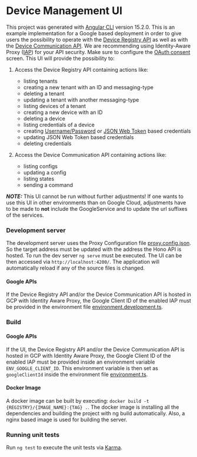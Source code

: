# Device Management UI

This project was generated with [Angular CLI](https://github.com/angular/angular-cli) version 15.2.0. This is an example
implementation for a Google based deployment in order to give users the possibility to operate with the [Device Registry
API](https://www.eclipse.org/hono/docs/api/management/) as well as with the [Device Communication API](../device-communication).
We are recommending using Identity-Aware Proxy ([IAP](https://cloud.google.com/iap/docs)) for your API security. Make
sure to configure the [OAuth consent](https://developers.google.com/workspace/guides/configure-oauth-consent) screen.
This UI will provide the possibility to:

1. Access the Device Registry API containing actions like:
   - listing tenants
   - creating a new tenant with an ID and messaging-type
   - deleting a tenant
   - updating a tenant with another messaging-type
   - listing devices of a tenant
   - creating a new device with an ID
   - deleting a device
   - listing credentials of a device
   - creating [Username/Password](https://www.eclipse.org/hono/docs/concepts/device-identity/#usernamepassword-based-authentication) or [JSON Web Token](https://www.eclipse.org/hono/docs/concepts/device-identity/#json-web-token-based-authentication) based credentials
   - updating JSON Web Token based credentials
   - deleting credentials


2. Access the Device Communication API containing actions like:
   - listing configs
   - updating a config
   - listing states
   - sending a command

**_NOTE:_** This UI cannot be run without further adjustments! If one wants to use this UI in other environments than on
Google Cloud, adjustments have to be made
to **not** include the GoogleService and to update the url suffixes of the services.

### Development server

The development server uses the Proxy Configuration file [proxy.config.json](proxy.config.json). So the target address
must be updated
with the address the Hono API is hosted. To run the dev server `ng serve` must be executed. The UI can be then accessed
via `http://localhost:4200/`.
The application will automatically reload if any of the source files is changed.

#### Google APIs

If the Device Registry API and/or the Device Communication API is hosted in GCP with Identity Aware Proxy,
the Google Client ID of the enabled IAP must be provided in the environment
file [environment.development.ts](../device-management-ui/src/environments/environment.development.ts).

### Build

#### Google APIs

If the UI, the Device Registry API and/or the Device Communication API is hosted in GCP with Identity Aware Proxy,
the Google Client ID of the enabled IAP must be provided inside an environment variable `ENV_GOOGLE_CLIENT_ID`.
This environment variable is then set as `googleClientId` inside the environment
file [environment.ts](../device-management-ui/src/environments/environment.ts).

#### Docker Image

A docker image can be built by executing: `docker build -t {REGISTRY}/{IMAGE_NAME}:{TAG} .`.
The docker image is installing all the dependencies and building the project with ng build automatically.
Also, a nginx based image is used for building the server.

### Running unit tests

Run `ng test` to execute the unit tests via [Karma](https://karma-runner.github.io).
